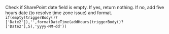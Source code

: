 Check if SharePoint date field is empty. If yes, return nothing. If no, add five hours date (to resolve time zone issue) and format.
```if(empty(triggerBody()?['Date2']),'',formatDateTime(addHours(triggerBody()?['Date2'],5),'yyyy-MM-dd'))```
